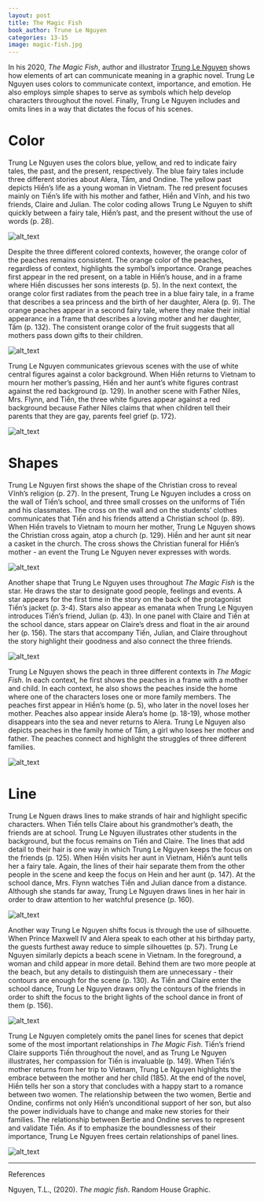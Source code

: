 ```yaml
---
layout: post
title: The Magic Fish
book_author: Trune Le Nguyen
categories: 13-15
image: magic-fish.jpg
---
```


In his 2020, _The Magic Fish_, author and illustrator [Trung Le
Nguyen](https://www.trungles.com/) shows how elements of art can communicate
meaning in a graphic novel. Trung Le Nguyen uses colors to communicate
context, importance, and emotion. He also employs simple shapes to serve as
symbols which help develop characters throughout the novel. Finally, Trung Le
Nguyen includes and omits lines in a way that dictates the focus of his scenes.

# Color

Trung Le Nguyen uses the colors blue, yellow, and red to indicate fairy tales,
the past, and the present, respectively. The blue fairy tales include three
different stories about Alera, Tấm, and Ondine. The yellow past depicts Hiền’s
life as a young woman in Vietnam. The red present focuses mainly on Tiến’s life
with his mother and father, Hiền and Vĩnh, and his two friends, Claire and
Julian. The color coding allows Trung Le Nguyen to shift quickly between a fairy
tale, Hiền’s past, and the present without the use of words (p. 28).

![alt_text](/assets/images/magic-fish/magic-fish-01.webp "image_tooltip")

Despite the three different colored contexts, however, the orange color of the
peaches remains consistent. The orange color of the peaches, regardless of
context, highlights the symbol’s importance. Orange peaches first appear in the
red present, on a table in Hiền’s house, and in a frame where Hiền discusses her
sons interests (p. 5). In the next context, the orange color first radiates from
the peach tree in a blue fairy tale, in a frame that describes a sea princess
and the birth of her daughter, Alera (p. 9). The orange peaches appear in a
second fairy tale, where they make their initial appearance in a frame that
describes a loving mother and her daughter, Tấm (p. 132). The consistent orange
color of the fruit suggests that all mothers pass down gifts to their children.

![alt_text](/assets/images/magic-fish/magic-fish-02.webp "image_tooltip")

Trung Le Nguyen communicates grievous scenes with the use of white central
figures against a color background. When Hiền returns to Vietnam to mourn her
mother’s passing, Hiền and her aunt’s white figures contrast against the red
background (p. 129). In another scene with Father Niles, Mrs. Flynn, and Tiến,
the three white figures appear against a red background because Father Niles
claims that when children tell their parents that they are gay, parents feel
grief (p. 172).

![alt_text](/assets/images/magic-fish/magic-fish-03.webp "image_tooltip")

# Shapes

Trung Le Nguyen first shows the shape of the Christian cross to reveal Vĩnh’s
religion (p. 27). In the present, Trung Le Nguyen includes a cross on the wall
of Tiến’s school, and three small crosses on the uniforms of Tiến and his
classmates. The cross on the wall and on the students’ clothes communicates that
Tiến and his friends attend a Christian school (p. 89). When Hiền travels to
Vietnam to mourn her mother, Trung Le Nguyen shows the Christian cross again,
atop a church (p. 129). Hiền and her aunt sit near a casket in the church. The
cross shows the Christian funeral for Hiền’s mother - an event the Trung Le
Nguyen never expresses with words.

![alt_text](/assets/images/magic-fish/magic-fish-04.webp "image_tooltip")

Another shape that Trung Le Nguyen uses throughout _The Magic Fish_ is the star.
He draws the star to designate good people, feelings and events. A star appears
for the first time in the story on the back of the protagonist Tiến’s jacket (p.
3-4). Stars also appear as emanata when Trung Le Nguyen introduces Tiến’s
friend, Julian (p. 43). In one panel with Claire and Tiến at the school dance,
stars appear on Claire’s dress and float in the air around her (p. 156). The
stars that accompany Tiến, Julian, and Claire throughout the story highlight
their goodness and also connect the three friends.

![alt_text](/assets/images/magic-fish/magic-fish-05.webp "image_tooltip")

Trung Le Nguyen shows the peach in three different contexts in _The Magic Fish_.
In each context, he first shows the peaches in a frame with a mother and child.
In each context, he also shows the peaches inside the home where one of the
characters loses one or more family members. The peaches first appear in Hiền’s
home (p. 5), who later in the novel loses her mother. Peaches also appear inside
Alera’s home (p. 18-19), whose mother disappears into the sea and never returns
to Alera. Trung Le Nguyen also depicts peaches in the family home of Tấm, a girl who
loses her mother and father. The peaches connect and highlight the struggles of
three different families.

![alt_text](/assets/images/magic-fish/magic-fish-06.webp "image_tooltip")

# Line

Trung Le Nguen draws lines to make strands of hair and highlight specific
characters. When Tiến tells Claire about his grandmother’s death, the friends
are at school. Trung Le Nguyen illustrates other students in the background, but
the focus remains on Tiến and Claire. The lines that add detail to their hair is
one way in which Trung Le Nguyen keeps the focus on the friends (p. 125). When
Hiền visits her aunt in Vietnam, Hiền’s aunt tells her a fairy tale. Again, the
lines of their hair separate them from the other people in the scene and keep
the focus on Hein and her aunt (p. 147). At the school dance, Mrs. Flynn watches
Tiến and Julian dance from a distance. Although she stands far away, Trung Le
Nguyen draws lines in her hair in order to draw attention to her watchful
presence (p. 160).

![alt_text](/assets/images/magic-fish/magic-fish-07.webp "image_tooltip")

Another way Trung Le Nguyen shifts focus is through the use of silhouette. When
Prince Maxwell IV and Alera speak to each other at his birthday party, the
guests furthest away reduce to simple silhouettes (p. 57). Trung Le Nguyen
similarly depicts a beach scene in Vietnam. In the foreground, a woman and child
appear in more detail. Behind them are two more people at the beach, but any
details to distinguish them are unnecessary - their contours are enough for the
scene (p. 130). As Tiến and Claire enter the school dance, Trung Le Nguyen draws
only the contours of the friends in order to shift the focus to the bright
lights of the school dance in front of them (p. 156).

![alt_text](/assets/images/magic-fish/magic-fish-08.webp "image_tooltip")

Trung Le Nguyen completely omits the panel lines for scenes that depict some of
the most important relationships in _The Magic Fish_. Tiến’s friend Claire
supports Tiến throughout the novel, and as Trung Le Nguyen illustrates, her
compassion for Tiến is invaluable (p. 149). When Tiến’s mother returns from her
trip to Vietnam, Trung Le Nguyen highlights the embrace between the mother and
her child (185). At the end of the novel, Hiền tells her son a story that
concludes with a happy start to a romance between two women. The relationship
between the two women, Bertie and Ondine, confirms not only Hiền’s unconditional
support of her son, but also the power individuals have to change and make new
stories for their families. The relationship between Bertie and Ondine serves to
represent and validate Tiến. As if to emphasize the boundlessness of their
importance, Trung Le Nguyen frees certain relationships of panel lines.

![alt_text](/assets/images/magic-fish/magic-fish-09.webp "image_tooltip")

---
References

Nguyen, T.L., (2020). _The magic fish_. Random House Graphic.
